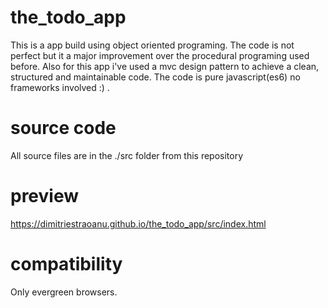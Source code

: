 # the_todo_app

This is a app build using object oriented programing. The code is not perfect but it a major improvement over the procedural programing used before.
Also for this app i've used a mvc design pattern to achieve a clean, structured and maintainable code. 
The code is pure javascript(es6) no frameworks involved :) .

# source code

All source files are in the ./src folder from this repository

# preview

https://dimitriestraoanu.github.io/the_todo_app/src/index.html

# compatibility

Only evergreen browsers. 





